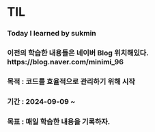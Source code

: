 # TIL
<h3>Today I learned by sukmin</h3> 

<h3>이전의 학습한 내용들은 네이버 Blog 위치해있다.   
https://blog.naver.com/minimi_96 </h3>
<h3>목적 : 코드를 효율적으로 관리하기 위해 시작 </h3>
<h3>기간 : 2024-09-09 ~ </h3>  
<h3>목표 : 매일 학습한 내용을 기록하자.</h3>


  
</li>  

